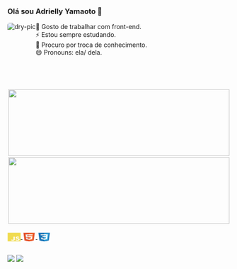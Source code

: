 ### Olá sou Adrielly Yamaoto 👋
 <img align="left" alt="dry-pic" height="150" style="border-radius:05px;"
      src="https://cdn.discordapp.com/attachments/825072196124278804/979070492445134988/download20220503175925.png">

 🔭 Gosto de trabalhar com front-end.<br>
 ⚡  Estou sempre estudando.<br>
 🤔  Procuro por troca de conhecimento.<br>
 😄 Pronouns: ela/ dela.

##


<div align="center">
  <a href="https://github.com/AdriellYYamaoto">
  <img height="150em"width="500" src="https://github-readme-stats.vercel.app/api?username=AdriellYYamaoto&show_icons=true&theme=gruvbox&include_all_commits=true&count_private=true"/>
  <img height="150em" width= 500" src="https://github-readme-stats.vercel.app/api/top-langs/?username=AdriellYYamaoto&layout=compact&langs_count=7&theme=gruvbox"/>
</div>
<div style="display: inline_block"><br>
  <img align="center" alt="dry-Js" height="20" width="30" src="https://raw.githubusercontent.com/devicons/devicon/master/icons/javascript/javascript-plain.svg">
  <img align="center" alt="dry-HTML" height="20" width="30" src="https://raw.githubusercontent.com/devicons/devicon/master/icons/html5/html5-original.svg">
  <img align="center" alt="dry-CSS" height="20" width="30" src="https://raw.githubusercontent.com/devicons/devicon/master/icons/css3/css3-original.svg">
</div>
  
  
  ##
 
<div> 
  
  <a href = "mailto:adriellyfonseca97@gmail.com"><img src="https://img.shields.io/badge/-Gmail-%23333?style=for-the-badge&logo=gmail&logoColor=white" target="_blank"></a>
  <a href="https://www.linkedin.com/in/adrielly-cristine-da-fonseca-yamaoto/" target="_blank"><img src="https://img.shields.io/badge/-LinkedIn-%230077B5?style=for-the-badge&logo=linkedin&logoColor=white" target="_blank"></a> 
  </div>
